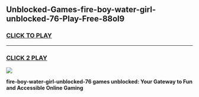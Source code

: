 
## Unblocked-Games-fire-boy-water-girl-unblocked-76-Play-Free-88ol9
<h3>
<a href="https://premium76.site?title=fire-boy-water-girl-unblocked-76&ref=10A">CLICK TO PLAY</a></h3>
<hr>

<h3>
<a href="https://premium76.site?title=fire-boy-water-girl-unblocked-76&ref=10A">CLICK 2 PLAY</a>
  
</h3>

<a href="https://premium76.site?title=fire-boy-water-girl-unblocked-76&ref=10A"><img src="https://clearcache.store/games.png"></a>


**fire-boy-water-girl-unblocked-76 games unblocked: Your Gateway to Fun and Accessible Online Gaming**
